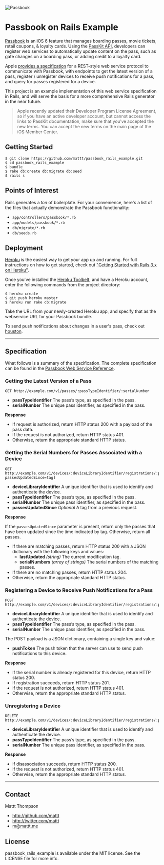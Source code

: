 ![Passbook](http://cl.ly/JPjc/title_passbook.png)

# Passbook on Rails Example

[Passbook](http://www.apple.com/ios/whats-new/#passbook) is an iOS 6 feature that manages boarding passes, movie tickets, retail coupons, & loyalty cards. Using the [PassKit API](https://developer.apple.com/library/prerelease/ios/#documentation/UserExperience/Reference/PassKit_Framework/_index.html), developers can register web services to automatically update content on the pass, such as gate changes on a boarding pass, or adding credit to a loyalty card.

Apple [provides a specification](https://developer.apple.com/library/prerelease/ios/#documentation/PassKit/Reference/PassKit_WebService/WebService.html) for a REST-style web service protocol to communicate with Passbook, with endpoints to get the latest version of a pass, register / unregister devices to receive push notifications for a pass, and query for passes registered for a device.

This project is an example implementation of this web service specification in Rails, and will serve the basis for a more comprehensive Rails generator in the near future.

> Apple recently updated their Developer Program License Agreement, so if you have an active developer account, but cannot access the links to PassKit documentation, make sure that you've accepted the new terms. You can accept the new terms on the main page of the iOS Member Center.

## Getting Started

```
$ git clone https://github.com/mattt/passbook_rails_example.git
$ cd passbook_rails_example
$ bundle
$ rake db:create db:migrate db:seed
$ rails s
```

## Points of Interest

Rails generates a _ton_ of boilerplate. For your convenience, here's a list of the files that actually demonstrate the Passbook functionality:

- `app/controllers/passbook/*.rb` 
- `app/models/passbook/*.rb`
- `db/migrate/*.rb`
- `db/seeds.rb`

## Deployment

[Heroku](http://www.heroku.com) is the easiest way to get your app up and running. For full instructions on how to get started, check out ["Getting Started with Rails 3.x on Heroku"](https://devcenter.heroku.com/articles/rails3).

Once you've installed the [Heroku Toolbelt](https://toolbelt.heroku.com), and have a Heroku account, enter the following commands from the project directory:

```
$ heroku create
$ git push heroku master
$ heroku run rake db:migrate
```

Take the URL from your newly-created Heroku app, and specify that as the webservice URL for your Passbook bundle.

To send push notifications about changes in a user's pass, check out [houston](https://github.com/mattt/houston).

---

## Specification

What follows is a summary of the specification. The complete specification can be found in the [Passbook Web Service Reference](https://developer.apple.com/library/prerelease/ios/#documentation/PassKit/Reference/PassKit_WebService/WebService.html).

### Getting the Latest Version of a Pass

```
GET http://example.com/v1/passes/:passTypeIdentifier/:serialNumber
```

- **passTypeIdentifier** The pass’s type, as specified in the pass.
- **serialNumber** The unique pass identifier, as specified in the pass.

**Response**

- If request is authorized, return HTTP status 200 with a payload of the pass data.
- If the request is not authorized, return HTTP status 401.
- Otherwise, return the appropriate standard HTTP status.

### Getting the Serial Numbers for Passes Associated with a Device

```
GET http://example.com/v1/devices/:deviceLibraryIdentifier/registrations/:passTypeIdentifier[?passesUpdatedSince=tag]
```

- **deviceLibraryIdentifier** A unique identifier that is used to identify and authenticate the device.
- **passTypeIdentifier** The pass’s type, as specified in the pass.
- **serialNumber** The unique pass identifier, as specified in the pass.
- **passesUpdatedSince** _Optional_ A tag from a previous request. 

**Response**

If the `passesUpdatedSince` parameter is present, return only the passes that have been updated since the time indicated by tag. Otherwise, return all passes.

- If there are matching passes, return HTTP status 200 with a JSON dictionary with the following keys and values:
    - **lastUpdated** _(string)_ The current modification tag.
    - **serialNumbers** _(array of strings)_ The serial numbers of the matching passes.
- If there are no matching passes, return HTTP status 204.
- Otherwise, return the appropriate standard HTTP status.

### Registering a Device to Receive Push Notifications for a Pass

```
POST http://example.com/v1/devices/:deviceLibraryIdentifier/registrations/:passTypeIdentifier/:serialNumber
```

- **deviceLibraryIdentifier** A unique identifier that is used to identify and authenticate the device.
- **passTypeIdentifier** The pass’s type, as specified in the pass.
- **serialNumber** The unique pass identifier, as specified in the pass.

The POST payload is a JSON dictionary, containing a single key and value:

- **pushToken** The push token that the server can use to send push notifications to this device.

**Response**

- If the serial number is already registered for this device, return HTTP status 200.
- If registration succeeds, return HTTP status 201.
- If the request is not authorized, return HTTP status 401.
- Otherwise, return the appropriate standard HTTP status.

### Unregistering a Device

```
DELETE http://example.com/v1/devices/:deviceLibraryIdentifier/registrations/:passTypeIdentifier/:serialNumber
```

- **deviceLibraryIdentifier** A unique identifier that is used to identify and authenticate the device.
- **passTypeIdentifier** The pass’s type, as specified in the pass.
- **serialNumber** The unique pass identifier, as specified in the pass.

**Response**

- If disassociation succeeds, return HTTP status 200.
- If the request is not authorized, return HTTP status 401.
- Otherwise, return the appropriate standard HTTP status.

---

## Contact

Mattt Thompson

- http://github.com/mattt
- http://twitter.com/mattt
- m@mattt.me

## License

passbook_rails_example is available under the MIT license. See the LICENSE file for more info.

